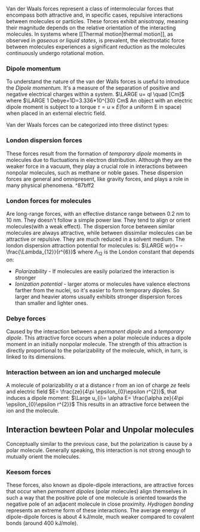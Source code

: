 Van der Waals forces represent a class of intermolecular forces that encompass both attractive and, in specific cases, repulsive interactions between molecules or particles. These forces exhibit anisotropy, meaning their magnitude depends on the relative orientation of the interacting molecules. In systems where [[Thermal motion|thermal motion]], as observed in *gaseous or liquid states*, is prevalent, the electrostatic force between molecules experiences a significant reduction as the molecules continuously undergo rotational motion.
### Dipole momentum
To understand the nature of the van der Walls forces is useful to introduce the *Dipole momentum.* It's a measure of the separation of positive and negative electrical charges within a system. 
$\LARGE u= ql \quad [Cm]$ where $\LARGE 1 Debye=1D=3.336*10^{30} Cm$ 
An object with an electric dipole moment is subject to a torque $\tau=u \times E$(for a uniform E in space) when placed in an external electric field.

Van der Waals forces can be categorized into three distinct types:
### London dispersion forces
These forces result from the formation of *temporary dipole* moments in molecules due to fluctuations in electron distribution. Although they are the weaker force in a vacuum, they play a crucial role in interactions between nonpolar molecules, such as methane or noble gases. These dispersion forces are general and omnipresent, like gravity forces, and plays a role in many physical phenomena. 
^87bff2
### London forces for molecules
Are long-range forces, with an effective distance range between 0.2 nm to 10 nm. They doesn't follow a simple power law. They tend to align or orient molecules(with a weak effect). The dispersion force between similar molecules are always attractive, while between dissimilar molecules can be attractive or repulsive. They are much reduced in a solvent medium.
The london dispersion attraction potential for molecules is:
$\LARGE w(r)= -\frac{\Lambda_{12}}{r^{6}}$ 
where $\Lambda_{12}$ is the London constant that depends on:
- *Polarizability* - If molecules are easily polarized the interaction is stronger
- *Ionization potential* - larger atoms or molecules have valence electrons farther from the nuclei, so it's easier to form temporary dipoles.
So larger and heavier atoms usually exhibits stronger dispersion forces than smaller and lighter ones.


### Debye forces 
Caused by the interaction between a *permanent dipole* and a *temporary dipole*.
This attractive force occurs when a polar molecule induces a dipole moment in an initially nonpolar molecule. The strength of this attraction is directly proportional to the polarizability of the molecule, which, in turn, is linked to its dimensions.
### Interaction between an ion and uncharged molecule
A molecule of polarizability $\alpha$ at a distance r from an ion of charge $ze$ feels and electric field $E= \frac{ze}{4\pi \epsilon_{0}\epsilon r^{2}}$, that induces a dipole moment:
$\Large u_{i}= \alpha E= \frac{\alpha ze}{4\pi \epsilon_{0}\epsilon r^{2}}$ 
This results in an attractive force between the ion and the molecule.
## Interaction bewteen Polar and Unpolar molecules
Conceptually similar to the previous case, but the polarization is cause by a polar molecule. Generally speaking, this interaction is not strong enough to mutually orient the molecules.
### Keesom forces 
These forces, also known as dipole-dipole interactions, are attractive forces that occur when *permanent dipoles* (polar molecules) align themselves in such a way that the positive pole of one molecule is oriented towards the negative pole of an adjacent molecule in close proximity.  *Hydrogen bonding* represents an extreme form of these interactions. The average energy of dipole-dipole forces is about 4 kJ/mole, much weaker compared to covalent bonds (around 400 kJ/mole).